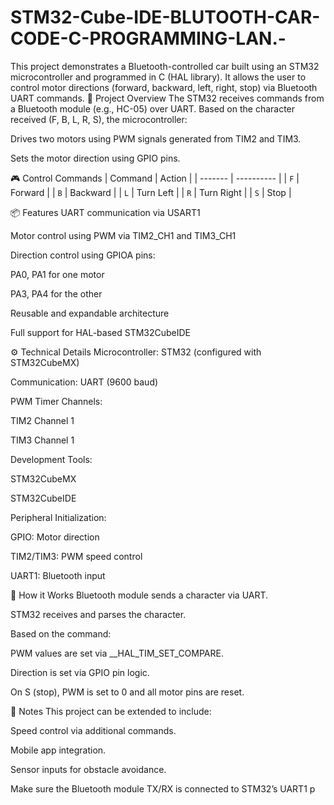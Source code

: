 # STM32-Cube-IDE-BLUTOOTH-CAR-CODE-C-PROGRAMMING-LAN.-
This project demonstrates a Bluetooth-controlled car built using an STM32 microcontroller and programmed in C (HAL library). It allows the user to control motor directions (forward, backward, left, right, stop) via Bluetooth UART commands.
🧠 Project Overview
The STM32 receives commands from a Bluetooth module (e.g., HC-05) over UART. Based on the character received (F, B, L, R, S), the microcontroller:

Drives two motors using PWM signals generated from TIM2 and TIM3.

Sets the motor direction using GPIO pins.

🎮 Control Commands
| Command | Action     |
| ------- | ---------- |
| `F`     | Forward    |
| `B`     | Backward   |
| `L`     | Turn Left  |
| `R`     | Turn Right |
| `S`     | Stop       |


📦 Features
UART communication via USART1

Motor control using PWM via TIM2_CH1 and TIM3_CH1

Direction control using GPIOA pins:

PA0, PA1 for one motor

PA3, PA4 for the other

Reusable and expandable architecture

Full support for HAL-based STM32CubeIDE

⚙️ Technical Details
Microcontroller: STM32 (configured with STM32CubeMX)

Communication: UART (9600 baud)

PWM Timer Channels:

TIM2 Channel 1

TIM3 Channel 1

Development Tools:

STM32CubeMX

STM32CubeIDE

Peripheral Initialization:

GPIO: Motor direction

TIM2/TIM3: PWM speed control

UART1: Bluetooth input

🔁 How it Works
Bluetooth module sends a character via UART.

STM32 receives and parses the character.

Based on the command:

PWM values are set via __HAL_TIM_SET_COMPARE.

Direction is set via GPIO pin logic.

On S (stop), PWM is set to 0 and all motor pins are reset.

📝 Notes
This project can be extended to include:

Speed control via additional commands.

Mobile app integration.

Sensor inputs for obstacle avoidance.

Make sure the Bluetooth module TX/RX is connected to STM32’s UART1 p
